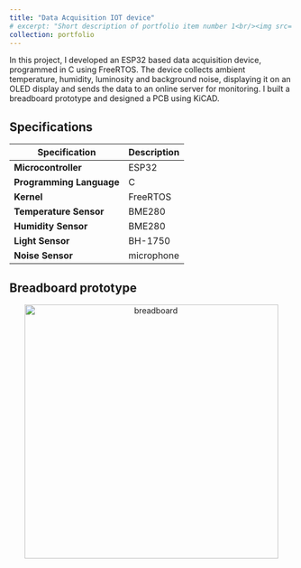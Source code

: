 ```yaml
---
title: "Data Acquisition IOT device"
# excerpt: "Short description of portfolio item number 1<br/><img src='/converter_3dview.png'>"
collection: portfolio
---
```


In this project, I developed an ESP32 based data acquisition device, programmed in C using FreeRTOS. The device collects ambient temperature, humidity, luminosity and background noise, displaying it on an OLED display and sends the data to an online server for monitoring. I built a breadboard prototype and designed a PCB using KiCAD. 

## Specifications

| **Specification**        | **Description**       |
|--------------------------|-----------------------|
| **Microcontroller**      | ESP32                 |
| **Programming Language** | C                     |
| **Kernel**               | FreeRTOS              |
| **Temperature Sensor**   | BME280                |
| **Humidity Sensor**      | BME280                |
| **Light Sensor**         | BH-1750               |
| **Noise Sensor**         | microphone            |

## Breadboard prototype
<p align="center">
    <img src="/images/breadboard.jpg" alt="breadboard" width="450"/>
    <!-- <img src="/images/breakoutboard2.png" alt="breadboard" width="350"/> -->
  </p>




